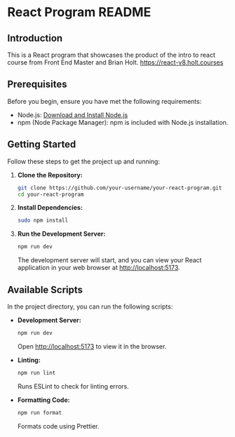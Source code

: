 # React Program README

## Introduction

This is a React program that showcases the product of the intro to react course from Front End Master and Brian Holt.
https://react-v8.holt.courses

## Prerequisites

Before you begin, ensure you have met the following requirements:

- Node.js: [Download and Install Node.js](https://nodejs.org/)
- npm (Node Package Manager): npm is included with Node.js installation.

## Getting Started

Follow these steps to get the project up and running:

1. **Clone the Repository:**

   ```bash
   git clone https://github.com/your-username/your-react-program.git
   cd your-react-program
   ```

2. **Install Dependencies:**

   ```bash
   sudo npm install
   ```

3. **Run the Development Server:**
   ```bash
   npm run dev
   ```
   The development server will start, and you can view your React application in your web browser at [http://localhost:5173](http://localhost:5173).

## Available Scripts

In the project directory, you can run the following scripts:

- **Development Server:**

  ```bash
  npm run dev
  ```

  Open [http://localhost:5173](http://localhost:5173) to view it in the browser.

- **Linting:**

  ```bash
  npm run lint
  ```

  Runs ESLint to check for linting errors.

- **Formatting Code:**
  ```bash
  npm run format
  ```
  Formats code using Prettier.
